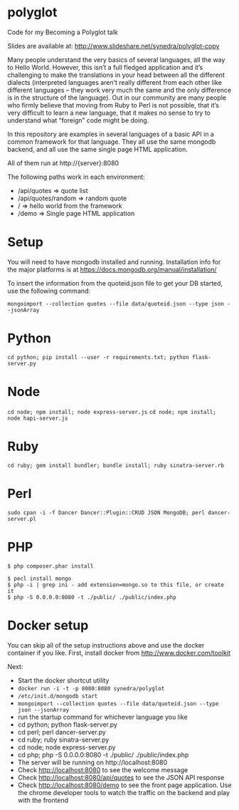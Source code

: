 # polyglot
Code for my Becoming a Polyglot talk

Slides are available at: http://www.slideshare.net/synedra/polyglot-copy

Many people understand the very basics of several languages, all the way to Hello World. However, this isn’t a full fledged application and it’s challenging to make the translations in your head between all the different dialects (interpreted languages aren’t really different from each other like different languages – they work very much the same and the only difference is in the structure of the language). Out in our community are many people who firmly believe that moving from Ruby to Perl is not possible, that it’s very difficult to learn a new language, that it makes no sense to try to understand what “foreign” code might be doing.

In this repository are examples in several languages of a basic API in a common framework for that language.  They all use the same mongodb backend, and all use the same single page HTML application.

All of them run at http://{server}:8080

The following paths work in each environment:
* /api/quotes => quote list
* /api/quotes/random => random quote
* / => hello world from the framework
* /demo => Single page HTML application

# Setup
You will need to have mongodb installed and running.  Installation info for the major platforms is at https://docs.mongodb.org/manual/installation/


To insert the information from the quoteid.json file to get your DB started, use the following command:

`mongoimport --collection quotes --file data/quoteid.json --type json --jsonArray`

# Python
`cd python; pip install --user -r requirements.txt; python flask-server.py`

# Node
`cd node; npm install; node express-server.js`
`cd node; npm install; node hapi-server.js`

# Ruby
`cd ruby; gem install bundler; bundle install; ruby sinatra-server.rb`

# Perl
`sudo cpan -i -f Dancer Dancer::Plugin::CRUD JSON MongoDB; perl dancer-server.pl`

# PHP

```
$ php composer.phar install 

$ pecl install mongo
$ php -i | grep ini - add extension=mongo.so to this file, or create it
$ php -S 0.0.0.0:8080 -t ./public/ ./public/index.php
```

# Docker setup
You can skip all of the setup instructions above and use the docker container if you like.
First, install docker from http://www.docker.com/toolkit

Next:
  * Start the docker shortcut utility
  * `docker run -i -t -p 8080:8080 synedra/polyglot`
  * `/etc/init.d/mongodb start`
  * `mongoimport --collection quotes --file data/quoteid.json --type json --jsonArray`
  * run the startup command for whichever language you like
   * cd python; python flask-server.py
   * cd perl; perl dancer-server.py
   * cd ruby; ruby sinatra-server.py
   * cd node; node express-server.py
   * cd php; php -S 0.0.0.0:8080 -t ./public/ ./public/index.php
  * The server will be running on http://localhost:8080
  * Check [http://localhost:8080](http://localhost:8080) to see the welcome message
  * Check [http://localhost:8080/api/quotes](http://localhost:8080/api/quotes) to see the JSON API response
  * Check [http://localhost:8080/demo](http://localhost:8080/demo) to see the front page application.  Use the chrome developer tools to watch the traffic on the backend and play with the frontend
